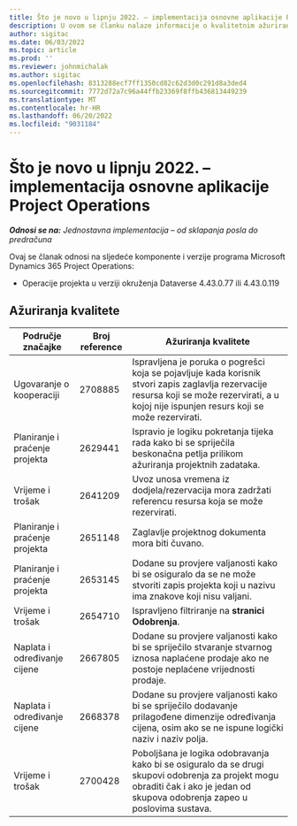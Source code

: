 ```yaml
---
title: Što je novo u lipnju 2022. – implementacija osnovne aplikacije Project Operations
description: U ovom se članku nalaze informacije o kvalitetnim ažuriranjima koja su dostupna u izdanju implementacije sustava Microsoft Dynamics 365 Project Operations lite u lipnju 2022.
author: sigitac
ms.date: 06/03/2022
ms.topic: article
ms.prod: ''
ms.reviewer: johnmichalak
ms.author: sigitac
ms.openlocfilehash: 8313288ecf7ff1350cd82c62d3d0c291d8a3ded4
ms.sourcegitcommit: 7772d72a7c96a44ffb23369f8ffb436813449239
ms.translationtype: MT
ms.contentlocale: hr-HR
ms.lasthandoff: 06/20/2022
ms.locfileid: "9031184"
---
```

# <a name="whats-new-june-2022---project-operations-lite-deployment"></a>Što je novo u lipnju 2022. – implementacija osnovne aplikacije Project Operations

_**Odnosi se na:** Jednostavna implementacija – od sklapanja posla do predračuna_

Ovaj se članak odnosi na sljedeće komponente i verzije programa Microsoft Dynamics 365 Project Operations:

- Operacije projekta u verziji okruženja Dataverse 4.43.0.77 ili 4.43.0.119

## <a name="quality-updates"></a>Ažuriranja kvalitete

| Područje značajke | Broj reference | Ažuriranja kvalitete |
| --- | --- | --- |
| Ugovaranje o kooperaciji | 2708885 | Ispravljena je poruka o pogrešci koja se pojavljuje kada korisnik stvori zapis zaglavlja rezervacije resursa koji se može rezervirati, a u kojoj nije ispunjen resurs koji se može rezervirati. |
| Planiranje i praćenje projekta | 2629441 | Ispravio je logiku pokretanja tijeka rada kako bi se spriječila beskonačna petlja prilikom ažuriranja projektnih zadataka. |
| Vrijeme i trošak | 2641209 | Uvoz unosa vremena iz dodjela/rezervacija mora zadržati referencu resursa koja se može rezervirati. |
| Planiranje i praćenje projekta | 2651148 | Zaglavlje projektnog dokumenta mora biti čuvano.|
| Planiranje i praćenje projekta | 2653145 | Dodane su provjere valjanosti kako bi se osiguralo da se ne može stvoriti zapis projekta koji u nazivu ima znakove koji nisu valjani. |
| Vrijeme i trošak | 2654710 | Ispravljeno filtriranje na **stranici Odobrenja**. |
| Naplata i određivanje cijene | 2667805 | Dodane su provjere valjanosti kako bi se spriječilo stvaranje stvarnog iznosa naplaćene prodaje ako ne postoje neplaćene vrijednosti prodaje. |
| Naplata i određivanje cijene | 2668378 | Dodane su provjere valjanosti kako bi se spriječilo dodavanje prilagođene dimenzije određivanja cijena, osim ako se ne ispune logički naziv i naziv polja. |
| Vrijeme i trošak | 2700428 | Poboljšana je logika odobravanja kako bi se osiguralo da se drugi skupovi odobrenja za projekt mogu obraditi čak i ako je jedan od skupova odobrenja zapeo u poslovima sustava. |
